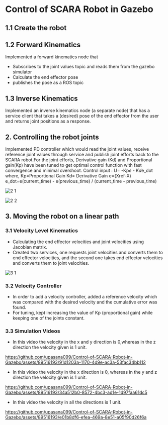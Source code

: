 # Control of SCARA Robot in Gazebo


## 1.1  Create the robot
## 1.2 Forward Kinematics
Implemented a forward kinematics node that
* Subscribes to the joint values topic and reads them from the gazebo simulator
* Calculate the end effector pose
* publishes the pose as a ROS topic 
## 1.3 Inverse Kinematics 

Implemented an inverse kinematics node (a separate node) that has a service client that takes a (desired) pose of the end effector from the user and returns joint positions as a response.



## 2. Controlling the robot joints

Implemented PD controller which would read the joint values, receive reference joint values through service and publish joint efforts back to the SCARA robot.For the joint efforts, Derivative gain (Kd) and Proportional gain(Kp) have been tuned to
get optimal control function with fast convergence and minimal overshoot.
Control input :
U= -Kp*e - Kd*e_dot
where,
Kp=Proportional Gain
Kd= Derivative Gain
e=(Xref-X)
e_dot=e(current_time) - e(previous_time) / (current_time - previous_time)


![2 1](https://github.com/upasana099/Control-of-SCARA-Robot-in-Gazebo/assets/89516193/67776e74-1f8b-40c8-8c6a-0582ec287a9d)



![2 2](https://github.com/upasana099/Control-of-SCARA-Robot-in-Gazebo/assets/89516193/14e52aa5-1bd3-4ea5-8a3c-47ee0edab52d)



## 3. Moving the robot on a linear path

### 3.1 Velocity Level Kinematics 

* Calculating the end effector velocities and joint velocities using Jacobian matrix.
* Created two services, one requests joint velocities and converts them to end effector velocities, and the second one takes end effector velocities and converts them to joint velocities.

![3 1](https://github.com/upasana099/Control-of-SCARA-Robot-in-Gazebo/assets/89516193/81faee59-52e9-4e72-a36d-c8a1fa25bc2c)


### 3.2 Velocity Controller 

* In order to add a velocity controller, added a reference velocity which was compared with the desired velocity and the cumulative error was found. 
*	For tuning, kept increasing the value of Kp (proportional gain) while keeping one of the joints constant.

### 3.3 Simulation Videos

-	In this video the velocity in the x and y direction is 0,whereas in the z direction the velocity given is 1 unit.




https://github.com/upasana099/Control-of-SCARA-Robot-in-Gazebo/assets/89516193/91d1203a-1170-4d9e-ac3a-53fac34bb112




-	In this video the velocity in the x direction is 0, whereas in the y and z direction the velocity given is 1 unit.




https://github.com/upasana099/Control-of-SCARA-Robot-in-Gazebo/assets/89516193/34a512b0-8572-4bc3-ad1e-1d97faa61dc5






-	In this video the velocity in all the directions is 1 unit. 




https://github.com/upasana099/Control-of-SCARA-Robot-in-Gazebo/assets/89516193/e01b8df6-efea-469a-8e51-a05f90d26f6a





